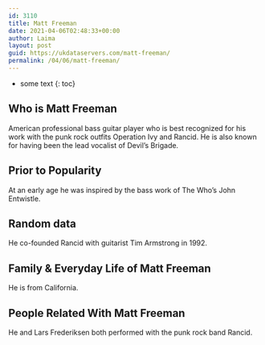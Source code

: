 ```yaml
---
id: 3110
title: Matt Freeman
date: 2021-04-06T02:48:33+00:00
author: Laima
layout: post
guid: https://ukdataservers.com/matt-freeman/
permalink: /04/06/matt-freeman/
---
```


* some text
{: toc}


## Who is Matt Freeman
                  
                  
                  
American professional bass guitar player who is best recognized for his work with the punk rock outfits Operation Ivy and Rancid. He is also known for having been the lead vocalist of Devil&#8217;s Brigade. 
                  
              
            
              
            
                
                
                
## Prior to Popularity
                  
                  
                  
At an early age he was inspired by the bass work of The Who&#8217;s John Entwistle. 
                  
              
            
              
            
                
                
                
## Random data
                  
                  
                  
He co-founded Rancid with guitarist Tim Armstrong in 1992. 
                  
              
            
              
            
                
                
                
## Family & Everyday Life of Matt Freeman
                  
                  
                  
He is from California. 
                  
              
            
              
            
                
                
                
## People Related With Matt Freeman
                  
                  
                  
He and Lars Frederiksen both performed with the punk rock band Rancid. 
                  
              
            
              
            
                
              
            
              
              
            
            
              
            
          
          
          